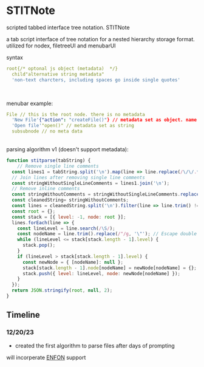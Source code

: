 # STITNote

scripted tabbed interface tree notation. STITNote


a tab script interface of tree notation for a nested hierarchy storage format. utilized for nodex, filetreeUI and menubarUI
<br>

syntax
```yaml
root{/* optonal js object (metadata)  */}
  child"alternative string metadata"
  'non-text charcters, including spaces go inside single quotes'
```
<br>

menubar example:
```yaml
File // this is the root node. there is no metadata
  'New File'{"action": "createFile()"} // metadata set as object. name is inside of single quotes because there is a space
  'Open file'"open()" // metadata set as string
  subsubnode // no meta data 

```
<br>
parsing algorithm v1 (doesn't support metadata):

```javascript
function stitparse(tabString) {
    // Remove single line comments
  const lines1 = tabString.split('\n').map(line => line.replace(/\/\/.*/, ''));
  // Join lines after removing single line comments
  const stringWithoutSingleLineComments = lines1.join('\n');
  // Remove inline comments
  const stringWithoutComments = stringWithoutSingleLineComments.replace(/\/\/.*/g, '');
  const cleanedString= stringWithoutComments;
  const lines = cleanedString.split('\n').filter(line => line.trim() !== ''); // Filter out empty lines
  const root = {};
  const stack = [{ level: -1, node: root }];
  lines.forEach(line => {
    const lineLevel = line.search(/\S/);
    const nodeName = line.trim().replace(/"/g, '\"'); // Escape double quotes
    while (lineLevel <= stack[stack.length - 1].level) {
      stack.pop();
    }
    if (lineLevel > stack[stack.length - 1].level) {
      const newNode = { [nodeName]: null };
      stack[stack.length - 1].node[nodeName] = newNode[nodeName] = {};
      stack.push({ level: lineLevel, node: newNode[nodeName] });
    }
  });
  return JSON.stringify(root, null, 2);
}
```

## Timeline

### 12/20/23
- created the first algorithm to parse files after days of prompting

will incorperate [ENFON](https://github.com/kachbit/ENFON) support
